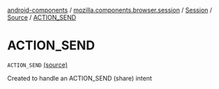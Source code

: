 [android-components](../../../index.md) / [mozilla.components.browser.session](../../index.md) / [Session](../index.md) / [Source](index.md) / [ACTION_SEND](./-a-c-t-i-o-n_-s-e-n-d.md)

# ACTION_SEND

`ACTION_SEND` [(source)](https://github.com/mozilla-mobile/android-components/blob/master/components/browser/session/src/main/java/mozilla/components/browser/session/Session.kt#L87)

Created to handle an ACTION_SEND (share) intent

